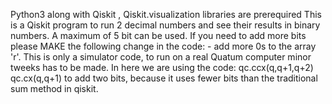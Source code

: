 Python3 along with Qiskit , Qiskit.visualization libraries are prerequired
This is a Qiskit program to run 2 decimal numbers and see their results in binary numbers.
A maximum of 5 bit can be used. If you need to add more bits please MAKE the following change in the code:
                    - add more 0s to the array 'r'.
This is only a simulator code, to run on a real Quatum computer minor tweeks has to be made.
In here we are using the code:
   qc.ccx(q,q+1,q+2)
   qc.cx(q,q+1)  to add two bits, because it uses fewer bits than the traditional sum method in qiskit.

     
